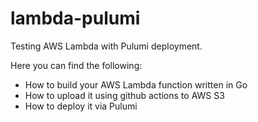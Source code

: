 # lambda-pulumi

Testing AWS Lambda with Pulumi deployment.

Here you can find the following:
* How to build your AWS Lambda function written in Go
* How to upload it using github actions to AWS S3
* How to deploy it via Pulumi
